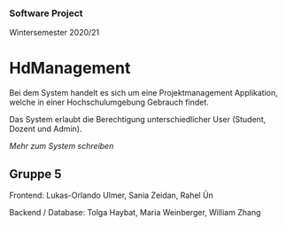 ### Software Project 
Wintersemester 2020/21

# HdManagement
Bei dem System handelt es sich um eine Projektmanagement Applikation, welche in einer Hochschulumgebung Gebrauch findet.

Das System erlaubt die Berechtigung unterschiedlicher User (Student, Dozent und Admin). 

*Mehr zum System schreiben*


## Gruppe 5

Frontend: Lukas-Orlando Ulmer, Sania Zeidan, Rahel Ün

Backend / Database: Tolga Haybat, Maria Weinberger, William Zhang
